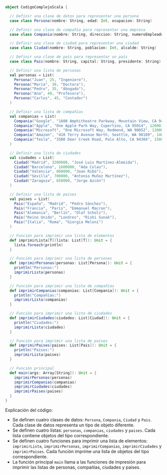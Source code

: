 ```scala
object CodigoComplejoScala {

  // Definir una clase de datos para representar una persona
  case class Persona(nombre: String, edad: Int, ocupacion: String)

  // Definir una clase de compañía para representar una empresa
  case class Compania(nombre: String, direccion: String, numeroEmpleados: Int)

  // Definir una clase de ciudad para representar una ciudad
  case class Ciudad(nombre: String, poblacion: Int, alcalde: String)

  // Definir una clase de país para representar un país
  case class Pais(nombre: String, capital: String, presidente: String)

  // Definir una lista de personas
  val personas = List(
    Persona("Juan", 25, "Ingeniero"),
    Persona("María", 30, "Doctora"),
    Persona("Pedro", 35, "Abogado"),
    Persona("Ana", 40, "Profesora"),
    Persona("Carlos", 45, "Contador")
  )

  // Definir una lista de compañías
  val companias = List(
    Compania("Google", "1600 Amphitheatre Parkway, Mountain View, CA 94043", 10000),
    Compania("Apple", "One Apple Park Way, Cupertino, CA 95014", 12000),
    Compania("Microsoft", "One Microsoft Way, Redmond, WA 98052", 13000),
    Compania("Amazon", "410 Terry Avenue North, Seattle, WA 98109", 14000),
    Compania("Tesla", "3500 Deer Creek Road, Palo Alto, CA 94304", 15000)
  )

  // Definir una lista de ciudades
  val ciudades = List(
    Ciudad("Madrid", 3200000, "José Luis Martínez-Almeida"),
    Ciudad("Barcelona", 1600000, "Ada Colau"),
    Ciudad("Valencia", 800000, "Joan Ribó"),
    Ciudad("Sevilla", 700000, "Antonio Muñoz Martínez"),
    Ciudad("Zaragoza", 650000, "Jorge Azcón")
  )

  // Definir una lista de países
  val paises = List(
    Pais("España", "Madrid", "Pedro Sánchez"),
    Pais("Francia", "París", "Emmanuel Macron"),
    Pais("Alemania", "Berlín", "Olaf Scholz"),
    Pais("Reino Unido", "Londres", "Rishi Sunak"),
    Pais("Italia", "Roma", "Giorgia Meloni")
  )

  // Función para imprimir una lista de elementos
  def imprimirLista[T](lista: List[T]): Unit = {
    lista.foreach(println)
  }

  // Función para imprimir una lista de personas
  def imprimirPersonas(personas: List[Persona]): Unit = {
    println("Personas:")
    imprimirLista(personas)
  }

  // Función para imprimir una lista de compañías
  def imprimirCompanias(companias: List[Compania]): Unit = {
    println("Compañías:")
    imprimirLista(companias)
  }

  // Función para imprimir una lista de ciudades
  def imprimirCiudades(ciudades: List[Ciudad]): Unit = {
    println("Ciudades:")
    imprimirLista(ciudades)
  }

  // Función para imprimir una lista de países
  def imprimirPaises(paises: List[Pais]): Unit = {
    println("Países:")
    imprimirLista(paises)
  }

  // Función principal
  def main(args: Array[String]): Unit = {
    imprimirPersonas(personas)
    imprimirCompanias(companias)
    imprimirCiudades(ciudades)
    imprimirPaises(paises)
  }
}
```

Explicación del código:

* Se definen cuatro clases de datos: `Persona`, `Compania`, `Ciudad` y `Pais`. Cada clase de datos representa un tipo de objeto diferente.
* Se definen cuatro listas: `personas`, `companias`, `ciudades` y `paises`. Cada lista contiene objetos del tipo correspondiente.
* Se definen cuatro funciones para imprimir una lista de elementos: `imprimirLista`, `imprimirPersonas`, `imprimirCompanias`, `imprimirCiudades` y `imprimirPaises`. Cada función imprime una lista de objetos del tipo correspondiente.
* La función principal `main` llama a las funciones de impresión para imprimir las listas de personas, compañías, ciudades y países.